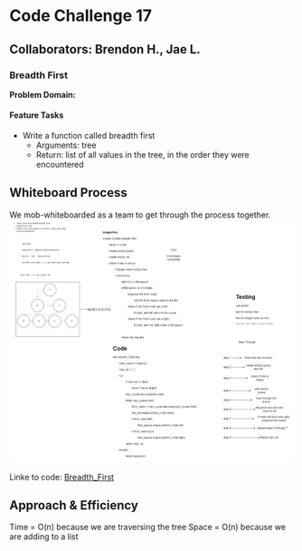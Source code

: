 # Code Challenge 17

## Collaborators: Brendon H., Jae L.
### Breadth First
**Problem Domain:**

#### Feature Tasks
- Write a function called breadth first
  - Arguments: tree
  - Return: list of all values in the tree, in the order they were encountered


## Whiteboard Process
We mob-whiteboarded as a team to get through the process together.
![codechallenge17](codechallenge17.png)

Linke to code:
[Breadth_First](tree_breadth_first.py)

## Approach & Efficiency
Time = O(n) because we are traversing the tree
Space = O(n) because we are adding to a list
